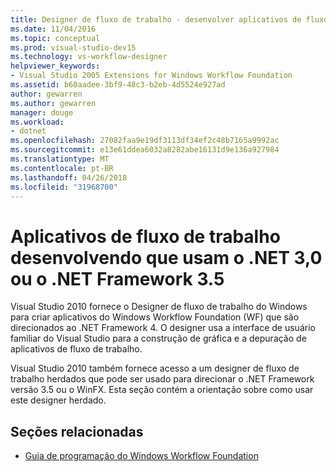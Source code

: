 ```yaml
---
title: Designer de fluxo de trabalho - desenvolver aplicativos de fluxo de trabalho direcionando o .NET 3.0 ou 3.5 do .NET Framework
ms.date: 11/04/2016
ms.topic: conceptual
ms.prod: visual-studio-dev15
ms.technology: vs-workflow-designer
helpviewer_keywords:
- Visual Studio 2005 Extensions for Windows Workflow Foundation
ms.assetid: b60aadee-3bf9-48c3-b2eb-4d5524e927ad
author: gewarren
ms.author: gewarren
manager: douge
ms.workload:
- dotnet
ms.openlocfilehash: 27082faa9e19df3113df34ef2c48b7165a9992ac
ms.sourcegitcommit: e13e61ddea6032a8282abe16131d9e136a927984
ms.translationtype: MT
ms.contentlocale: pt-BR
ms.lasthandoff: 04/26/2018
ms.locfileid: "31968700"
---
```

# <a name="developing-workflow-applications-targeting-the-net-30-or-net-35-framework"></a>Aplicativos de fluxo de trabalho desenvolvendo que usam o .NET 3,0 ou o .NET Framework 3.5

Visual Studio 2010 fornece o Designer de fluxo de trabalho do Windows para criar aplicativos do Windows Workflow Foundation (WF) que são direcionados ao .NET Framework 4. O designer usa a interface de usuário familiar do Visual Studio para a construção de gráfica e a depuração de aplicativos de fluxo de trabalho.

Visual Studio 2010 também fornece acesso a um designer de fluxo de trabalho herdados que pode ser usado para direcionar o .NET Framework versão 3.5 ou o WinFX. Esta seção contém a orientação sobre como usar este designer herdado.

## <a name="related-sections"></a>Seções relacionadas

- [Guia de programação do Windows Workflow Foundation](http://go.microsoft.com/fwlink?LinkID=65012)